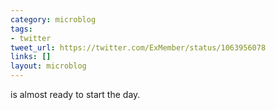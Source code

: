 ```yaml
---
category: microblog
tags:
- twitter
tweet_url: https://twitter.com/ExMember/status/1063956078
links: []
layout: microblog
---
```

is almost ready to start the day.
